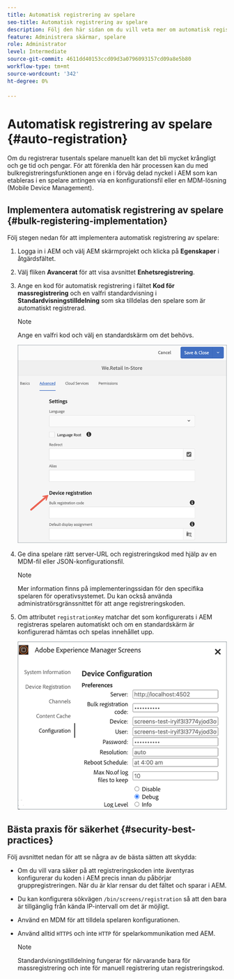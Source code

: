 ```yaml
---
title: Automatisk registrering av spelare
seo-title: Automatisk registrering av spelare
description: Följ den här sidan om du vill veta mer om automatisk registrering av spelare med AMS/On-Prem Screens.
feature: Administrera skärmar, spelare
role: Administrator
level: Intermediate
source-git-commit: 4611dd40153ccd09d3a0796093157cd09a8e5b80
workflow-type: tm+mt
source-wordcount: '342'
ht-degree: 0%

---
```



# Automatisk registrering av spelare {#auto-registration}

Om du registrerar tusentals spelare manuellt kan det bli mycket krångligt och ge tid och pengar. För att förenkla den här processen kan du med bulkregistreringsfunktionen ange en i förväg delad nyckel i AEM som kan etableras i en spelare antingen via en konfigurationsfil eller en MDM-lösning (Mobile Device Management).

## Implementera automatisk registrering av spelare {#bulk-registering-implementation}

Följ stegen nedan för att implementera automatisk registrering av spelare:

1. Logga in i AEM och välj AEM skärmprojekt och klicka på **Egenskaper** i åtgärdsfältet.
1. Välj fliken **Avancerat** för att visa avsnittet **Enhetsregistrering**.

1. Ange en kod för automatisk registrering i fältet **Kod för massregistrering** och en valfri standardvisning i **Standardvisningstilldelning** som ska tilldelas den spelare som är automatiskt registrerad.
   >[!NOTE]
   >Ange en valfri kod och välj en standardskärm om det behövs.

   ![bild](/help/user-guide/assets/auto-registration/auto-register1.png)
1. Ge dina spelare rätt server-URL och registreringskod med hjälp av en MDM-fil eller JSON-konfigurationsfil.

   >[!NOTE]
   >Mer information finns på implementeringssidan för den specifika spelaren för operativsystemet. Du kan också använda administratörsgränssnittet för att ange registreringskoden.

1. Om attributet `registrationKey` matchar det som konfigurerats i AEM registreras spelaren automatiskt och om en standardskärm är konfigurerad hämtas och spelas innehållet upp.

   ![bild](/help/user-guide/assets/auto-registration/auto-register2.png)

## Bästa praxis för säkerhet {#security-best-practices}

Följ avsnittet nedan för att se några av de bästa sätten att skydda:

* Om du vill vara säker på att registreringskoden inte äventyras konfigurerar du koden i AEM precis innan du påbörjar gruppregistreringen. När du är klar rensar du det fältet och sparar i AEM.

* Du kan konfigurera sökvägen `/bin/screens/registration` så att den bara är tillgänglig från kända IP-intervall om det är möjligt.

* Använd en MDM för att tilldela spelaren konfigurationen.

* Använd alltid `HTTPS` och inte `HTTP` för spelarkommunikation med AEM.

   >[!NOTE]
   >Standardvisningstilldelning fungerar för närvarande bara för massregistrering och inte för manuell registrering utan registreringskod.